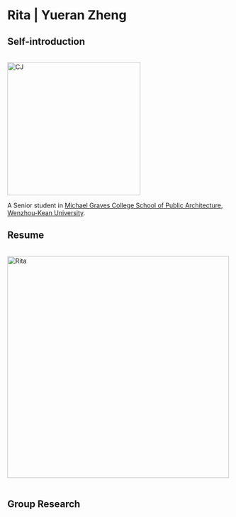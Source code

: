 # Rita | Yueran Zheng

## Self-introduction
<br>
<img alt="CJ" src="https://github.com/steenblikrs/2021-Spring-Studio/blob/18c53b98b5c30b92de6dd6bfcd36a3a1eba2d32a/students/Rita/Rita.gif?raw=true" width="300">
<br>

A Senior student in [Michael Graves College School of Public Architecture](http://design.wku.edu.cn/), [Wenzhou-Kean University](https://wku.edu.cn/). <br/>
## Resume

<br><img alt="Rita" src="https://github.com/steenblikrs/2021-Spring-Studio/blob/8bca0a9cc4db727e5acc47813a8c86f805124859/students/Rita/Resume.png?raw=true" width="500">
<br>
<br>


## Group Research

